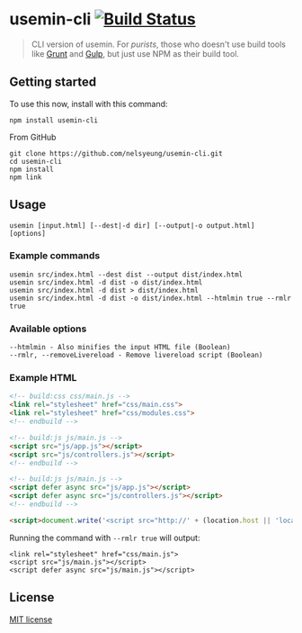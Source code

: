 # usemin-cli [![Build Status](https://travis-ci.org/nelsyeung/usemin-cli.svg?branch=master)](https://travis-ci.org/nelsyeung/usemin-cli)

> CLI version of usemin. For _purists_, those who doesn't use build tools like [Grunt](https://github.com/yeoman/grunt-usemin) and [Gulp](https://github.com/zont/gulp-usemin), but just use NPM as their build tool.

## Getting started

To use this now, install with this command:
```
npm install usemin-cli
```

From GitHub
```
git clone https://github.com/nelsyeung/usemin-cli.git
cd usemin-cli
npm install
npm link
```

## Usage

```
usemin [input.html] [--dest|-d dir] [--output|-o output.html] [options]
```
### Example commands
```
usemin src/index.html --dest dist --output dist/index.html
usemin src/index.html -d dist -o dist/index.html
usemin src/index.html -d dist > dist/index.html
usemin src/index.html -d dist -o dist/index.html --htmlmin true --rmlr true
```

### Available options
```
--htmlmin - Also minifies the input HTML file (Boolean)
--rmlr, --removeLivereload - Remove livereload script (Boolean)
```

### Example HTML
```html
<!-- build:css css/main.js -->
<link rel="stylesheet" href="css/main.css">
<link rel="stylesheet" href="css/modules.css">
<!-- endbuild -->

<!-- build:js js/main.js -->
<script src="js/app.js"></script>
<script src="js/controllers.js"></script>
<!-- endbuild -->

<!-- build:js js/main.js -->
<script defer async src="js/app.js"></script>
<script defer async src="js/controllers.js"></script>
<!-- endbuild -->

<script>document.write('<script src="http://' + (location.host || 'localhost').split(':')[0] + ':35729/livereload.js?snipver=1"></' + 'script>')</script>
```
Running the command with `--rmlr true` will output:
```
<link rel="stylesheet" href="css/main.js">
<script src="js/main.js"></script>
<script defer async src="js/main.js"></script>
```

## License

[MIT license](http://opensource.org/licenses/MIT.php)
